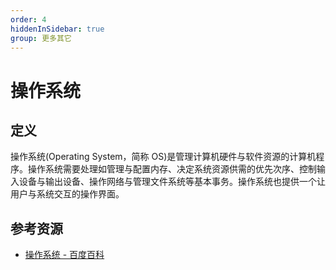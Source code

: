 ```yaml
---
order: 4
hiddenInSidebar: true
group: 更多其它
---
```


# 操作系统

## 定义

操作系统(Operating System，简称 OS)是管理计算机硬件与软件资源的计算机程序。操作系统需要处理如管理与配置内存、决定系统资源供需的优先次序、控制输入设备与输出设备、操作网络与管理文件系统等基本事务。操作系统也提供一个让用户与系统交互的操作界面。

## 参考资源

- [操作系统 - 百度百科](https://baike.baidu.com/item/%E6%93%8D%E4%BD%9C%E7%B3%BB%E7%BB%9F/192)
